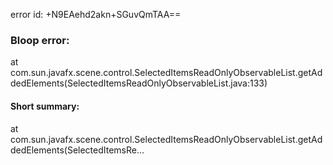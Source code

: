 error id: +N9EAehd2akn+SGuvQmTAA==
### Bloop error:

at com.sun.javafx.scene.control.SelectedItemsReadOnlyObservableList.getAddedElements(SelectedItemsReadOnlyObservableList.java:133)
#### Short summary: 

at com.sun.javafx.scene.control.SelectedItemsReadOnlyObservableList.getAddedElements(SelectedItemsRe...